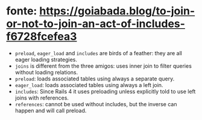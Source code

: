 
# fonte: https://goiabada.blog/to-join-or-not-to-join-an-act-of-includes-f6728fcefea3

* `preload`, `eager_load` and `includes` are birds of a feather:
  they are all eager loading strategies.
* `joins` is different from the three amigos: uses inner join
  to filter queries without loading relations.
* `preload`: loads associated tables using always a separate query.
* `eager_load`: loads associated tables using always a left join.
* `includes`: Since Rails 4 it uses preloading unless explicitly told to use
  left joins with references.
* `references`: cannot be used without includes, but the inverse can happen
  and will call preload.
